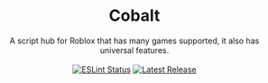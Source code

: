 <h1 align="center">Cobalt</h1>
<div align="center">A script hub for Roblox that has many games supported, it also has universal features.</div>
<br>
<div align="center">
	<a href="https://github.com/0BLIV1ON/cobalt/actions"><img src="https://github.com/0BLIV1ON/cobslt/actions/workflows/eslint.yaml/badge.svg" alt="ESLint Status" /></a>
	<a href="https://github.com/0BLIV1ON/cobalt/releases/latest"><img src="https://img.shields.io/github/v/release/0BLIV1ON/cobalt?include_prereleases" alt="Latest Release" /></a>
</div>
<div>&nbsp;</div>